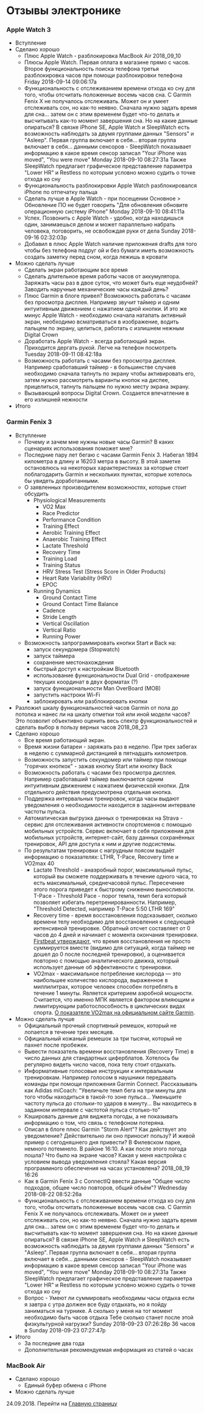 # Отзывы электронике

### Apple Watch 3

- Вступление
- Сделано хорошо
  - Плюс Apple Watch - разблокировка MacBook Air 2018_09_10
  - Плюсы Apple Watch. Первая оплата в магазине прямо с часов. Второе функциональность поиска телефона третья разблокировка часов при помощи разблокировки телефона Friday 2018-09-14 09:06:17a
  - Функциональность с отслеживанием времени отхода ко сну для того, чтобы отсчитать положенные восемь часов сна. С Garmin Fenix X не получалось отслеживать. Может он и умеет отслеживать сон, но как-то неявно. Сначала нужно задать время для сна... затем он с этим временем будет что-то делать и высчитывать как-то момент завершения сна. Но на какие данные опираться? В связке iPhone SE, Apple Watch и SleepWatch есть возможность наблюдать за двумя группами данных "Sensors" и "Asleep". Первая группа включает в себя... вторая группа включает в себя... данными сенсоров - SleepWatch показывает информацию в какое время сенсор записал "Your iPhone was moved", "You were move" Monday 2018-09-10 08:27:31a Также SleepWatch предлагает графическое представление параметра "Lower HR" и Restless по которым условно можно судить о точке отхода ко сну
  - Функциональность разблокировки Apple Watch разблокировался iPhone по отпечатку пальца
  - Сделать лучше в Apple Watch - при посещении Основное > Обновление ПО не будет говорить "Для обновления обновите операционную систему iPhone" Monday 2018-09-10 08:41:11a
  - Успех. Позвонить с Apple Watch - удобно, когда находишься один, занимаешься делом и может параллельно набрать человека, поговорить, не освобождая руки от дела Sunday 2018-09-16 02:32:03p
  - Добавил в плюс Apple Watch наличие приложения drafts для того чтобы без телефона подруг ой и без бумаги иметь возможность создать заметку перед сном, когда лежишь в кровати
- Можно сделать лучше
  - Сделать экран работающим все время
  - Сделать длительное время работы часов от аккумулятора. Заряжать часы раз в двое суток, что может быть еще неудобней? Заводить наручные механические часы каждый день?
  - Плюс Garmin в блоге привел? Возможность работать с часами без просмотра дисплея. Например звучит таймер и одним интуитивным движением с нажатием одной кнопки. И это же минус Apple Watch - необходимо сначала натапать активный экран, необходимо всматриваться в изображение, водить пальцем по экрану, целиться, работать с излишнем нежным Digital Crown
  - Доработать Apple Watch - всегда работающий экран. Приходится дергать рукой. Легче на телефон посмотреть Tuesday 2018-09-11 08:42:18a
  - Возможность работать с часами без просмотра дисплея. Например сработавший таймер - в большинстве случаев необходимо сначала тапнуть по экрану чтобы активировать его, затем нужно рассмотреть варианты кнопок на диспее, прицелиться, тапнуть пальцем по нужно месту экрана экрану.
  - Вызывающий вопросы Digital Crown. Создается впечатление в его излишней нежности 
- Итого

### Garmin Fenix 3

- Вступление
  - Почему и зачем мне нужны новые часы Garmin? В каких сценариях использования поможет мне?
  - Последние пару лет бегаю с часами Garmin Fenix 3. Набегал 1894 километра в длину и 16203 метра в высоту. В этой заметке остановлюсь на некоторых характеристиках за которые стоит поблагодарить Garmin и нескольких пунктах, которые хотелось бы увидеть доработанными.
  - О заявленных производителем возможностях, которые стоит обсудить
    - Physiological Measurements
      - VO2 Max
      - Race Predictor
      - Performance Condition
      - Training Effect
      - Aerobic Training Effect
      - Anaerobic Training Effect
      - Lactate Threshold
      - Recovery Time
      - Training Load
      - Training Status
      - HRV Stress Test (Stress Score in Older Products)
      - Heart Rate Variability (HRV)
      - EPOC
    - Running Dynamics
      - Ground Contact Time
      - Ground Contact Time Balance
      - Cadence
      - Stride Length
      - Vertical Oscillation
      - Vertical Ratio
      - Running Power
  - Возможность запрограммировать кнопки Start и Back на:
    - запуск секундомера (Stopwatch)
    - запуск таймера
    - сохранение местонахождения
    - быстрый доступ к настройкам Bluetooth
    - использование функциональности Dual Grid - отображение текущих координат в двух форматах (?)
    - запуск функциональности Man OverBoard  (MOB)
    - запустить настроки Wi-Fi
    - заблокировать или разблокировать кнопки
- Разложил шкалу функциональностей часов Garmin от пола до потолка и нанес ли на шкалу отметки той или иной модели часов? Это позволит объективно оценить весь спектр функциональностей и сделать выбор в пользу верных часов 2018_08_23
- Сделано хорошо
  - Все время работающий экран.
  - Время жизни батареи - заряжать раз в неделю. При трех забегах в неделю с суммарной дистанцией в пятнадцать километров.
  - Возможность запустить секундомер или таймер при помощи "горячих кнопкок" - зажав кнопку Start или кнопку Back
  - Возможность работать с часами без просмотра дисплея. Например сработавший таймер выключается одним интуитивным движением с нажатием физической кнопки. Для отдельного действия предусмотрена отдельная кнопка.
  - Поддержка интервальных тренировок, когда часы выдают уведомления о необходимости находится в заданном интервале частоты пульса.
  - Автоматическая выгрузка данных о тренировках на Strava - сервис для отслеживания активности спортсменов с помощью мобильных устройств. Сервис включает в себя приложения для мобильных устройств, интернет-сайт, базу данных сохранённых тренировок, API для доступа к ним и другие подсистемы.
  - По результатам тренировки с нагрудным поясом выдаёт информацию о показателях: LTHR, T-Pace, Recovery time и VO2max 40
    - Lactate Threshold - анаэробный порог, максимальный пульс, который вы сможете поддерживать в течение одного часа, то есть максимальный, среднечасовой пульс. Пересечение этого порога приведет к быстрому снижению выносливости. T-Pace - Threshold Pace - порог темпа, темп бега который позволяет избегать перетренированности. Например, "Threshold Detected, например T-Pace 5:50 LTHR 169"
    - Recovery time - время восстановления подсказывает, сколько времени телу необходимо для восстановления к следующей интенсивной тренировке. Обратный отсчет составляет от 0 часов до 4 дней и начинает с момента окончания тренировки. [Firstbeat утверждают](https://www.firstbeat.com/en/consumer-feature/recovery-time/), что время восстановления не просто суммируется вместе (видимо для ситуаций, когда таймер не дошел до 0 после последней тренировки), а оценивается повторно с помощью аналитического движка, который использует данные об эффективности с тренировки.
    - VO2max - максимальное потребление кислорода — это наибольшее количество кислорода, выраженное в миллилитрах, которое человек способен потреблять в течение 1 минуты. Является критерием аэробной мощности. Считается, что именно МПК является фактором влияющим и лимитирующим работоспособность в циклических видах спорта. [О показателе VO2max на официальном сайте Garmin](http://support.garmin.ru/support/solutions/articles/26000030206-vo2-max).
- Можно сделать лучше
  - Официальный прочный спортивный ремешок, который не лопается в течение трех месяцев.
  - Официальный кожаный ремешок за три тысячи, который не пахнет после пробежек.
  - Вывести показатель времени восстановления (Recovery Time) в число данных для стандартных циферблатов. Хотелось бы регулярно видеть число часов, пока телу стоит отдыхать.
  - Информативные голосовые инструкции к интервальным тренировкам. Например голосом в наушники передавать команды при помощи приложения Garmin Connect. Рассказывать как Adidas miCoach: "Увеличьте темп бега на три минуты для того чтобы находиться в такой-то зоне пульса... Уменьшите частоту пульса до стольки-то ударов в минуту... Вы находитесь в заданном интервале с частотой пульса столько-то"
  - Кэшировать данные для виджета погоды, а не показывать информацию о том, что связь с телефоном потеряна.
  - Описал в блоге плюс Garmin "Storm Alert"? Как действует это уведомление? Действительно ли оно приносит пользу? И живой пример с сегодняшнего дня привести? В Филевском парке, немного потемнело. В районе 16:10. А как после этого погода пошла? Что было на экране часов? Какая у меня настройка с условием вывода уведомления стояла? Какая версия программного обеспечения на часах установлена? 2018_08_19 16:26
  - Как в Garmin Fenix 3 с ConnectIQ ввести данные "Общее число подходов, общее число повторов, общий объём"? Wednesday 2018-08-22 08:52:26a
  - Функциональность с отслеживанием времени отхода ко сну для того, чтобы отсчитать положенные восемь часов сна. С Garmin Fenix X не получалось отслеживать. Может он и умеет отслеживать сон, но как-то неявно. Сначала нужно задать время для сна... затем он с этим временем будет что-то делать и высчитывать как-то момент завершения сна. Но на какие данные опираться? В связке iPhone SE, Apple Watch и SleepWatch есть возможность наблюдать за двумя группами данных "Sensors" и "Asleep". Первая группа включает в себя... вторая группа включает в себя... данными сенсоров - SleepWatch показывает информацию в какое время сенсор записал "Your iPhone was moved", "You were move" Monday 2018-09-10 08:27:31a Также SleepWatch предлагает графическое представление параметра "Lower HR" и Restless по которым условно можно судить о точке отхода ко сну
  - Вопрос - Умеют ли суммировать необходимы часы отдыха если я завтра с утра должен все буду отдыхать, но я пойду заниматься на турнике. А сколько у меня на тот момент необходимо быть часов отдыха Тебе сколько станет после этой физкультурной нагрузки? Sunday 2018-09-23 07:26:28p 36 часов в Sunday 2018-09-23 07:27:47p
- Итого
  - За последние два года 
  - Дополнительная рекомендуемая информация из статей о часах

### MacBook Air

- Сделано хорошо
  - Единый буфер обмена с iPhone
- Можно сделать лучше

24.09.2018. Перейти на [Главную страницу](./)